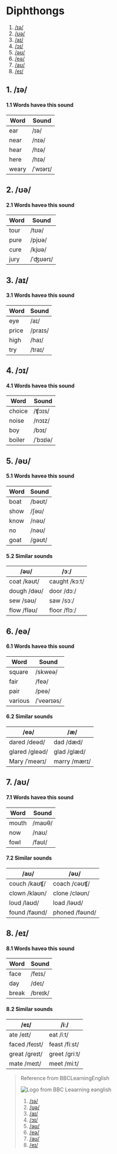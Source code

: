 
# Diphthongs

1. [/ɪə/](#user-content-1-ɪə)
2. [/ʊə/](#user-content-2-ʊə)
3. [/aɪ/](#user-content-3-aɪ)
4. [/ɔɪ/](#user-content-4-ɔɪ)
5. [/əʊ/](#user-content-5-əʊ)
6. [/eə/](#user-content-6-eə)
7. [/aʊ/](#user-content-7-aʊ)
8. [/eɪ/](#user-content-8-eɪ)

## 1. /ɪə/

#### 1.1 Words haveə this sound

|  Word   |  Sound      |
|---------|-------------|
|  ear    |  /ɪə/       |
|  near   |  /nɪə/      |
|  hear   |  /hɪə/      |
|  here   |  /hɪə/      |
|  weary  |  /ˈwɪərɪ/   |

## 2. /ʊə/

#### 2.1 Words haveə this sound

|  Word |  Sound   |
|-------|----------|
|  tour |  /tʊə/   |
|  pure |  /pjʊə/  |
|  cure |  /kjʊə/  |
|  jury |  /ˈʤʊərɪ/ |

## 3. /aɪ/

#### 3.1 Words haveə this sound

|   Word   |  Sound   |
|----------|----------|
|   eye    |  /aɪ/    |
|   price  |  /praɪs/ |
|   high   |  /haɪ/   |
|   try    |  /traɪ/  |

## 4. /ɔɪ/

#### 4.1 Words haveə this sound

|  Word    | Sound    |
|----------|----------|
|  choice  | /ʧɔɪs/   |
|  noise   | /nɔɪz/   |
|  boy     | /bɔɪ/    |
|  boiler  | /ˈbɔɪlə/ |

## 5. /əʊ/

#### 5.1 Words haveə this sound

|    Word     |    Sound      |
|-------------|---------------|
|    boat     |    /bəʊt/     |
|    show     |    /ʃəʊ/      |
|    know     |    /nəʊ/      |
|    no       |    /nəʊ/      |
|    goat     |    /gəʊt/     |

#### 5.2 Similar sounds

|      /əʊ/        |        /ɔː/         |
|------------------|---------------------|
| coat   /kəʊt/    |     caught /kɔːt/   |
| dough  /dəʊ/     |     door   /dɔː/    |
| sew    /səʊ/     |     saw    /sɔː/    |
| flow   /fləʊ/    |     floor  /flɔː/   |

## 6. /eə/

#### 6.1 Words haveə this sound

|  Word    | Sound      |
|----------|------------|
|  square  | /skweə/    |
|  fair    | /feə/      |
|  pair    | /peə/      |
|  various | /ˈveərɪəs/ |

#### 6.2 Similar sounds

|      /eə/        |        /æ/          |
|------------------|---------------------|
| dared   /deəd/   |     dad /dæd/       |
| glared  /gleəd/  |     glad /glæd/     |
| Mary    /ˈmeərɪ/ |     marry /mærɪ/    |

## 7. /aʊ/

#### 7.1 Words haveə this sound

|  Word  |  Sound    |
|--------|-----------|
|  mouth |  /maʊθ/   |
|  now   |  /naʊ/    |
|  fowl  |  /faʊl/   |

#### 7.2 Similar sounds

|      /aʊ/        |        /əʊ/         |
|------------------|---------------------|
| couch   /kaʊʧ/   |     coach  /cəʊʧ/   |
| clown   /klaʊn/  |     clone  /cləʊn/  |
| loud    /laʊd/   |     load   /ləʊd/   |
| found   /faʊnd/  |     phoned /fəʊnd/  |

## 8. /eɪ/

#### 8.1 Words haveə this sound

|  Word  |  Sound    |
|--------|-----------|
|  face  |  /feɪs/   |
|  day   |  /deɪ/    |
|  break |  /breɪk/  |

#### 8.2 Similar sounds

|      /eɪ/      |        /iː/       |
|----------------|-------------------|
| ate   /eɪt/    |     eat   /iːt/   |
| faced /feɪst/  |     feast /fiːst/ |
| great /greɪt/  |     greet /griːt/ |
| mate  /meɪt/   |     meet  /miːt/  |


> Reference from BBCLearningEnglish
>
> ![Logo from BBC Leəarning eənglish][logo]
> 1. [/ɪə/][ɪə]
> 2. [/ʊə/][ʊə]
> 3. [/aɪ/][aɪ]
> 4. [/ɔɪ/][ɔɪ]
> 5. [/əʊ/][əʊ]
> 6. [/eə/][eə]
> 7. [/aʊ/][aʊ]
> 8. [/eɪ/][eɪ]

[logo]:http://static.bbci.co.uk/frameworks/barlesque/3.20.5/orb/4/img/bbc-blocks-dark.png

[ɪə]:http://www.bbc.co.uk/learningenglish/english/features/pronunciation/diphthongs1
[ʊə]:http://www.bbc.co.uk/learningenglish/english/features/pronunciation/diphthongs2
[aɪ]:http://www.bbc.co.uk/learningenglish/english/features/pronunciation/diphthongs3
[ɔɪ]:http://www.bbc.co.uk/learningenglish/english/features/pronunciation/diphthongs4
[əʊ]:http://www.bbc.co.uk/learningenglish/english/features/pronunciation/diphthongs5
[eə]:http://www.bbc.co.uk/learningenglish/english/features/pronunciation/diphthongs6
[aʊ]:http://www.bbc.co.uk/learningenglish/english/features/pronunciation/diphthongs7
[eɪ]:http://www.bbc.co.uk/learningenglish/english/features/pronunciation/diphthongs8
